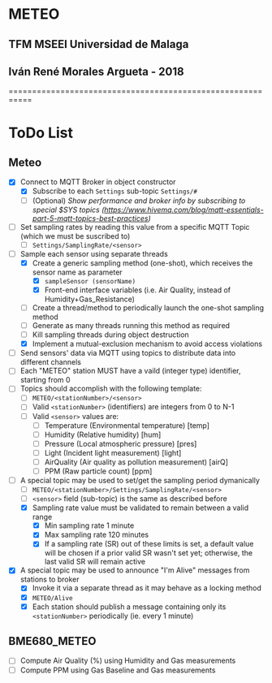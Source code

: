 # METEO
## TFM MSEEI Universidad de Malaga
## Iván René Morales Argueta - 2018

===========================================================


# ToDo List
## Meteo
- [X] Connect to MQTT Broker in object constructor
	* [x] Subscribe to each ```Settings``` sub-topic ```Settings/#```
	* [ ] \(Optional) _Show performance and broker info by subscribing to special $SYS topics (https://www.hivemq.com/blog/mqtt-essentials-part-5-mqtt-topics-best-practices)_
- [ ] Set sampling rates by reading this value from a specific MQTT Topic (which we must be suscribed to)
	* [ ] ```Settings/SamplingRate/<sensor>```
- [ ] Sample each sensor using separate threads
	* [x] Create a generic sampling method (one-shot), which receives the sensor name as parameter
		- [x] ```sampleSensor (sensorName)```
		- [x] Front-end interface variables (i.e. Air Quality, instead of Humidity+Gas_Resistance)
	- [ ] Create a thread/method to periodically launch the one-shot sampling method
	* [ ] Generate as many threads running this method as required
	* [ ] Kill sampling threads during object destruction
	* [X] Implement a mutual-exclusion mechanism to avoid access violations
- [ ] Send sensors' data via MQTT using topics to distribute data into different channels
- [ ] Each "METEO" station MUST have a vaild (integer type) identifier, starting from 0
- [ ] Topics should accomplish with the following template:
	* [ ] ```METEO/<stationNumber>/<sensor>```
	* [ ] Valid ```<stationNumber>``` (identifiers) are integers from 0 to N-1
	* [ ] Valid ```<sensor>``` values are:
		- [ ] Temperature (Environmental temperature) [temp]
		- [ ] Humidity (Relative humidity) [hum]
		- [ ] Pressure (Local atmospheric pressure) [pres]
		- [ ] Light (Incident light measurement) [light]
		- [ ] AirQuality (Air quality as pollution measurement) [airQ]
		- [ ] PPM (Raw particle count) [ppm]
- [ ] A special topic may be used to set/get the sampling period dymanically
	* [ ] ```METEO/<stationNumber>/Settings/SamplingRate/<sensor>```
	* [ ] ```<sensor>``` field (sub-topic) is the same as described before
	* [x] Sampling rate value must be validated to remain between a valid range
		- [x] Min sampling rate 1 minute
		- [x] Max sampling rate 120 minutes
		- [x] If a sampling rate (SR) out of these limits is set, a default value will be chosen if a prior valid SR wasn't set yet; otherwise, the last valid SR will remain active
- [x] A special topic may be used to announce "I'm Alive" messages from stations to broker
	* [x] Invoke it via a separate thread as it may behave as a locking method
	* [x] ```METEO/Alive```
	* [x] Each station should publish a message containing only its ```<stationNumber>``` periodically (ie. every 1 minute)
		
## BME680_METEO
- [ ] Compute Air Quality (%) using Humidity and Gas measurements
- [ ] Compute PPM using Gas Baseline and Gas measurements
